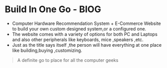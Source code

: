 # Build In One Go - BIOG

- Computer Hardware Recommendation System + E-Commerce Website to build your own custom designed system,or a configured one.
- The website comes with a variety of options for both PC and Laptops and also other peripherals like keyboards, mice ,speakers ,etc.
- Just as the title says itself ,the person will have everything at one place like building,buying ,customizing.
> A definite go to place for all the computer geeks
